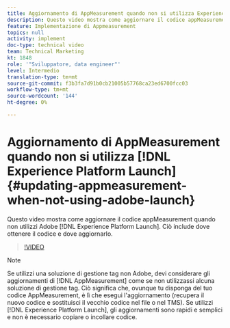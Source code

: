 ```yaml
---
title: Aggiornamento di AppMeasurement quando non si utilizza Experience Platform Launch
description: Questo video mostra come aggiornare il codice appMeasurement quando non utilizzi Experience Platform Launch. Ciò include dove ottenere il codice e dove aggiornarlo.
feature: Implementazione di Appmeasurement
topics: null
activity: implement
doc-type: technical video
team: Technical Marketing
kt: 1848
role: '"Sviluppatore, data engineer"'
level: Intermedio
translation-type: tm+mt
source-git-commit: f3b3fa7d91b0cb21005b57768ca23ed6700fcc03
workflow-type: tm+mt
source-wordcount: '144'
ht-degree: 0%

---
```



# Aggiornamento di AppMeasurement quando non si utilizza [!DNL Experience Platform Launch] {#updating-appmeasurement-when-not-using-adobe-launch}

Questo video mostra come aggiornare il codice appMeasurement quando non utilizzi Adobe [!DNL Experience Platform Launch]. Ciò include dove ottenere il codice e dove aggiornarlo.

>[!VIDEO](https://video.tv.adobe.com/v/25913/?quality=12)

>[!NOTE]
>
>Se utilizzi una soluzione di gestione tag non Adobe, devi considerare gli aggiornamenti di [!DNL AppMeasurement] come se non utilizzassi alcuna soluzione di gestione tag. Ciò significa che, ovunque tu disponga del tuo codice AppMeasurement, è lì che esegui l&#39;aggiornamento (recupera il nuovo codice e sostituisci il vecchio codice nel file o nel TMS). Se utilizzi [!DNL Experience Platform Launch], gli aggiornamenti sono rapidi e semplici e non è necessario copiare o incollare codice.
